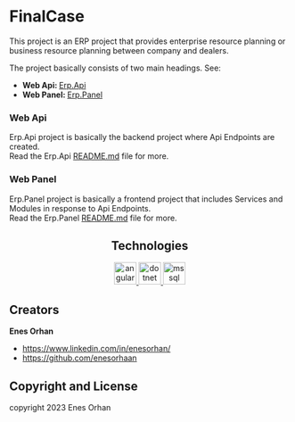 # FinalCase

This project is an ERP project that provides enterprise resource planning or business resource planning between company and dealers. 

<div>
    The project basically consists of two main headings. See: </br>
    <ul>
        <li><strong>Web Api: </strong> <a href="https://github.com/enesorhaan/VakifBank-FinalCase/tree/main/Erp.Api">Erp.Api</a></li>
        <li><strong>Web Panel: </strong> <a href="https://github.com/enesorhaan/VakifBank-FinalCase/tree/main/Erp.Panel">Erp.Panel</a></li>
    </ul>
</div>

### Web Api

<div>
    Erp.Api project is basically the backend project where Api Endpoints are created. </br>
    Read the Erp.Api <a href="https://github.com/enesorhaan/VakifBank-FinalCase/blob/main/Erp.Api/README.md">README.md</a> file for more.
</div>

### Web Panel

<div>
    Erp.Panel project is basically a frontend project that includes Services and Modules in response to Api Endpoints. </br>
    Read the Erp.Panel <a href="https://github.com/enesorhaan/VakifBank-FinalCase/blob/main/Erp.Panel/README.md">README.md</a> file for more.
</div>

<h2 align="center"> Technologies </h2>
<p align="center">
  <a href="https://angular.io/" target="_blank"> <img src="https://encrypted-tbn0.gstatic.com/images?q=tbn:ANd9GcSZRwVSpSKgC87thdF6OvYy5h78ONUXQJEuvQCxvS_O&s" alt="angular" width="40" height="40"/> </a> 
  <a href="https://dotnet.microsoft.com/en-us/download" target="_blank"> <img src="https://upload.wikimedia.org/wikipedia/commons/e/ee/.NET_Core_Logo.svg" alt="dotnet" width="40" height="40"/> </a>
  <a href="https://www.microsoft.com/tr-tr/sql-server/sql-server-2019" target="_blank"> <img src="https://www.svgrepo.com/show/303229/microsoft-sql-server-logo.svg" alt="mssql" width="40" height="40"/> </a>
</p>

## Creators

**Enes Orhan**
* <https://www.linkedin.com/in/enesorhan/>
* <https://github.com/enesorhaan>

## Copyright and License

copyright 2023 Enes Orhan   






